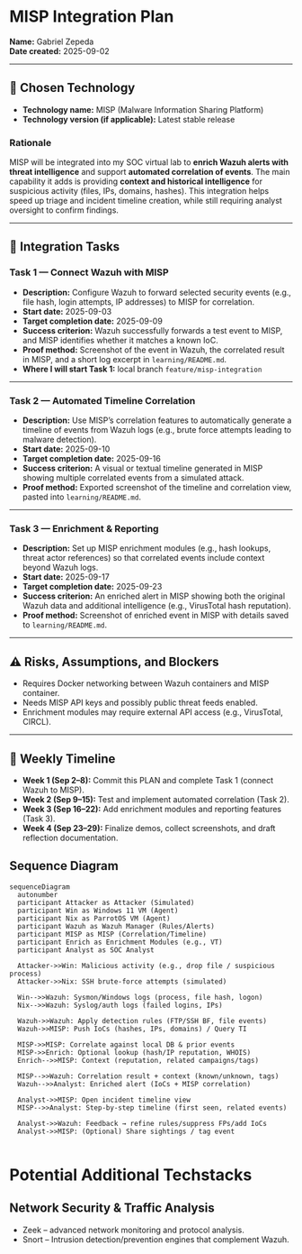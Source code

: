 # MISP Integration Plan

**Name:** Gabriel Zepeda  
**Date created:** 2025-09-02  

---

## 📌 Chosen Technology
- **Technology name:** MISP (Malware Information Sharing Platform)  
- **Technology version (if applicable):** Latest stable release  

### Rationale
MISP will be integrated into my SOC virtual lab to **enrich Wazuh alerts with threat intelligence** and support **automated correlation of events**. The main capability it adds is providing **context and historical intelligence** for suspicious activity (files, IPs, domains, hashes). This integration helps speed up triage and incident timeline creation, while still requiring analyst oversight to confirm findings.  

---

## 🎯 Integration Tasks

### Task 1 — Connect Wazuh with MISP
- **Description:** Configure Wazuh to forward selected security events (e.g., file hash, login attempts, IP addresses) to MISP for correlation.  
- **Start date:** 2025-09-03  
- **Target completion date:** 2025-09-09  
- **Success criterion:** Wazuh successfully forwards a test event to MISP, and MISP identifies whether it matches a known IoC.  
- **Proof method:** Screenshot of the event in Wazuh, the correlated result in MISP, and a short log excerpt in `learning/README.md`.  
- **Where I will start Task 1:** local branch `feature/misp-integration`  

---

### Task 2 — Automated Timeline Correlation
- **Description:** Use MISP’s correlation features to automatically generate a timeline of events from Wazuh logs (e.g., brute force attempts leading to malware detection).  
- **Start date:** 2025-09-10  
- **Target completion date:** 2025-09-16  
- **Success criterion:** A visual or textual timeline generated in MISP showing multiple correlated events from a simulated attack.  
- **Proof method:** Exported screenshot of the timeline and correlation view, pasted into `learning/README.md`.  

---

### Task 3 — Enrichment & Reporting
- **Description:** Set up MISP enrichment modules (e.g., hash lookups, threat actor references) so that correlated events include context beyond Wazuh logs.  
- **Start date:** 2025-09-17  
- **Target completion date:** 2025-09-23  
- **Success criterion:** An enriched alert in MISP showing both the original Wazuh data and additional intelligence (e.g., VirusTotal hash reputation).  
- **Proof method:** Screenshot of enriched event in MISP with details saved to `learning/README.md`.  

---

## ⚠️ Risks, Assumptions, and Blockers
- Requires Docker networking between Wazuh containers and MISP container.  
- Needs MISP API keys and possibly public threat feeds enabled.  
- Enrichment modules may require external API access (e.g., VirusTotal, CIRCL).  

---

## 📅 Weekly Timeline
- **Week 1 (Sep 2–8):** Commit this PLAN and complete Task 1 (connect Wazuh to MISP).  
- **Week 2 (Sep 9–15):** Test and implement automated correlation (Task 2).  
- **Week 3 (Sep 16–22):** Add enrichment modules and reporting features (Task 3).  
- **Week 4 (Sep 23–29):** Finalize demos, collect screenshots, and draft reflection documentation.  

## Sequence Diagram 

```mermaid
sequenceDiagram
  autonumber
  participant Attacker as Attacker (Simulated)
  participant Win as Windows 11 VM (Agent)
  participant Nix as ParrotOS VM (Agent)
  participant Wazuh as Wazuh Manager (Rules/Alerts)
  participant MISP as MISP (Correlation/Timeline)
  participant Enrich as Enrichment Modules (e.g., VT)
  participant Analyst as SOC Analyst

  Attacker->>Win: Malicious activity (e.g., drop file / suspicious process)
  Attacker->>Nix: SSH brute-force attempts (simulated)

  Win-->>Wazuh: Sysmon/Windows logs (process, file hash, logon)
  Nix-->>Wazuh: Syslog/auth logs (failed logins, IPs)

  Wazuh->>Wazuh: Apply detection rules (FTP/SSH BF, file events)
  Wazuh->>MISP: Push IoCs (hashes, IPs, domains) / Query TI

  MISP->>MISP: Correlate against local DB & prior events
  MISP->>Enrich: Optional lookup (hash/IP reputation, WHOIS)
  Enrich-->>MISP: Context (reputation, related campaigns/tags)

  MISP-->>Wazuh: Correlation result + context (known/unknown, tags)
  Wazuh-->>Analyst: Enriched alert (IoCs + MISP correlation)

  Analyst->>MISP: Open incident timeline view
  MISP-->>Analyst: Step-by-step timeline (first seen, related events)

  Analyst->>Wazuh: Feedback → refine rules/suppress FPs/add IoCs
  Analyst->>MISP: (Optional) Share sightings / tag event


```

# Potential Additional Techstacks

## Network Security & Traffic Analysis

- Zeek – advanced network monitoring and protocol analysis.
- Snort – Intrusion detection/prevention engines that complement Wazuh.